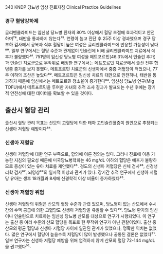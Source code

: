 340 KNDP 당뇨병 임상 진료지침 Clinical Practice Guidelines

### 경구 혈당강하제
글리벤클라미드는 임신성 당뇨병 환자의 80% 이상에서 혈당 조절에 효과적이고 안전하며⁷⁸, 태반을 통과하지 않는다⁷⁹. 연령이 높고 진단 후 25주 이상 경과했으며 경구 당부하 검사에서 공복과 식후 혈당이 높은 여성은 글리벤클라미드에 반응할 가능성이 낮다⁸⁰. 일부 연구에서는 혈당 수준과 관계없이 인슐린에 비해 글리벤클라미드 치료에서 예후가 불량했다⁸¹.
751명의 임신성 당뇨병 여성을 메트포르민(46.3%에서 인슐린 추가)과 인슐린 치료군으로 무작위로 배정한 연구에서는 메트포르민 치료군에서 출산 전후 합병증 증가를 보지 못했다. 메트포르민 치료군의 신생아에서 중증 저혈당이 적었으나, 77주 이하의 조산은 높았다⁸². 메트포르민은 임신성 치료의 대안으로 안전하나, 태반을 통과하기 때문에 임신에서는 메트포르민 청소율이 증가한다⁸³. 임신성 당뇨병 연구(Mig TOFU)에서 메트포르민을 투여한 자녀의 추적 조사 결과가 발표되는 수년 후에는 장기적 안전성에 대한 데이터를 확보할 수 있을 것이다.

## 출산시 혈당 관리
출산시 혈당 관리 목표는 산모의 고혈당에 의한 태아 고인슐린혈증이 원인으로 추정되는 신생아 저혈당 예방이다⁸⁴.

### 신생아 저혈당
신생아 저혈당에 대한 연구 부족으로, 합의에 이른 정의는 없다. 그러나 진료에 이용 가능한 지침의 필요성 때문에 미국당뇨병학회는 46 mg/dL 이하의 혈당은 예후가 불량하므로 증상이 있는 유아 치료를 제안했다⁸⁵. 경도의 신생아 저혈당은 신체 검사⁸⁶, 신경생리학 검사⁸⁷, 뇌영상⁸⁸의 일시적 이상과 관계가 있다.
장기간 추적 연구에서 신생아 저혈당 유아는 생후 18개월과 8세에 신경학적 이상 비율이 증가하였다⁸⁹.

### 신생아 저혈당 위험
신생아 저혈당의 위험은 산모의 혈당 수준과 관련 있으며, 당뇨병이 없는 산모에서 수시간의 수액 공급에 의한 고혈당도 신생아 저혈당을 유발할 수 있다⁹⁰. 당뇨병 환자의 임신이나 인슐린으로 치료하는 임신성 당뇨병 산모를 대상으로 연구가 시행되었다. 이 연구는 출산 중 여러 수준의 산모 혈당을 목표로 한 무작위 연구가 아닌 관찰이었다. 출산 중 산모의 평균 혈당과 신생아 저혈당 사이에 일관된 관계가 있었으나, 명확한 역치는 없었다. 많은 연구에서 혈당이 높을수록 저혈당이 많이 발생했으나 공통된 결론은 없었다⁹¹. 일부 연구자는 신생아 저혈당 예방을 위해 엄격하지 않게 산모의 혈당 72-144 mg/dL을 권고했다⁹².